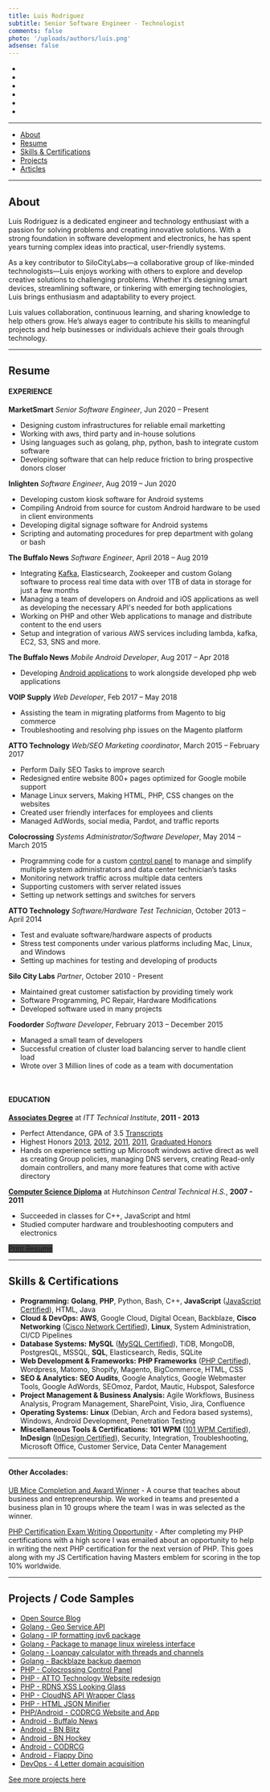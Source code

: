 ```yaml
---
title: Luis Rodriguez
subtitle: Senior Software Engineer - Technologist
comments: false
photo: '/uploads/authors/luis.png'
adsense: false
---
```


<ul class="hide-print list-inline text-center">
    <li>
    <a href="tel:17166989236" title="Call me" style="color: #404040;">
        <span class="icon-stack icon-lg">
        <i class="icon icon-circle icon-stack-2x"></i>
        <i class="icon icon-phone icon-stack-1x icon-inverse"></i>
        </span>
    </a>
    </li>
    <li>
    <a href="mailto:me@luisdrodriguez.com" title="Email me" style="color: #404040;">
        <span class="icon-stack icon-lg">
        <i class="icon icon-circle icon-stack-2x"></i>
        <i class="icon icon-mail icon-stack-1x icon-inverse"></i>
        </span>
    </a>
    </li>
    <li>
    <a href="https://www.linkedin.com/in/ldrrp/" title="LinkedIn" style="color: #404040;">
        <span class="icon-stack icon-lg">
        <i class="icon icon-circle icon-stack-2x"></i>
        <i class="icon icon-linkedin icon-stack-1x icon-inverse"></i>
        </span>
    </a>
    </li>
    <li>
    <a href="https://stackoverflow.com/users/1263788/ldrrp" title="Stack Overflow" style="color: #404040;">
        <span class="icon-stack icon-lg">
        <i class="icon icon-circle icon-stack-2x"></i>
        <i class="icon icon-stackoverflow icon-stack-1x icon-inverse"></i>
        </span>
    </a>
    </li>
    <li>
    <a href="https://github.com/ldrrp" title="Github" style="color: #404040;">
        <span class="icon-stack icon-lg">
        <i class="icon icon-circle icon-stack-2x"></i>
        <i class="icon icon-github icon-stack-1x icon-inverse"></i>
        </span>
    </a>
    </li>
    <li>
    <a href="#" title="Print Portfolio" onclick="window.print();return false;" style="color: #404040;">
        <span class="icon-stack icon-lg">
        <i class="icon icon-circle icon-stack-2x"></i>
        <i class="icon icon-file-word icon-stack-1x icon-inverse"></i>
        </span>
    </a>
    </li>
</ul>

___
<ul class="hide-print list-inline text-center">
    <li><a href="#about">About</a></li>
    <li><a href="#resume">Resume</a></li>
    <li><a href="#skills">Skills & Certifications</a></li>
    <li><a href="#projects-code-samples">Projects</a></li>
    <li><a href="#article-section">Articles</a></li>
</ul>

___
## About

Luis Rodriguez is a dedicated engineer and technology enthusiast with a passion for solving problems and creating innovative solutions. With a strong foundation in software development and electronics, he has spent years turning complex ideas into practical, user-friendly systems.

As a key contributor to SiloCityLabs—a collaborative group of like-minded technologists—Luis enjoys working with others to explore and develop creative solutions to challenging problems. Whether it’s designing smart devices, streamlining software, or tinkering with emerging technologies, Luis brings enthusiasm and adaptability to every project.

Luis values collaboration, continuous learning, and sharing knowledge to help others grow. He’s always eager to contribute his skills to meaningful projects and help businesses or individuals achieve their goals through technology.

___
## Resume

#### EXPERIENCE

**MarketSmart** _Senior Software Engineer_, Jun 2020 – Present

 - Designing custom infrastructures for reliable email marketting
 - Working with aws, third party and in-house solutions
 - Using languages such as golang, php, python, bash to integrate custom software
 - Developing software that can help reduce friction to bring prospective donors closer

**Inlighten** _Software Engineer_, Aug 2019 – Jun 2020

 - Developing custom kiosk software for Android systems
 - Compiling Android from source for custom Android hardware to be used in client environments
 - Developing digital signage software for Android systems
 - Scripting and automating procedures for prep department with golang or bash

**The Buffalo News** _Software Engineer_, April 2018 – Aug 2019

 - Integrating [Kafka](/post/projects/kafka-cheat-sheet), Elasticsearch, Zookeeper and custom Golang software to process real time data with over 1TB of data in storage for just a few months
 - Managing a team of developers on Android and iOS applications as well as developing the necessary API's needed for both applications
 - Working on PHP and other Web applications to manage and distribute content to the end users
 - Setup and integration of various AWS services including lambda, kafka, EC2, S3, SNS and more.

**The Buffalo News** _Mobile Android Developer_, Aug 2017 – Apr 2018

 - Developing [Android applications](/tags/android/) to work alongside developed php web applications

**VOIP Supply** _Web Developer_, Feb 2017 – May 2018

 - Assisting the team in migrating platforms from Magento to big commerce
 - Troubleshooting and resolving php issues on the Magento platform

**ATTO Technology** _Web/SEO Marketing coordinator_, March 2015 – February 2017

 - Perform Daily SEO Tasks to improve search
 - Redesigned entire website 800+ pages optimized for Google mobile support
 - Manage Linux servers, Making HTML, PHP, CSS changes on the websites
 - Created user friendly interfaces for employees and clients
 - Managed AdWords, social media, Pardot, and traffic reports

**Colocrossing** _Systems Administrator/Software Developer_,  May 2014 – March 2015

 - Programming code for a custom [control panel](/post/projects/colocrossing-panel/) to manage and simplify multiple system administrators and data center technician’s tasks
 - Monitoring network traffic across multiple data centers
 - Supporting customers with server related issues
 - Setting up network settings and switches for servers

**ATTO Technology** _Software/Hardware Test Technician_,  October 2013 – April 2014

 - Test and evaluate software/hardware aspects of products
 - Stress test components under various platforms including Mac, Linux, and Windows
 - Setting up machines for testing and developing of products

**Silo City Labs** _Partner_,  October 2010 - Present

 - Maintained great customer satisfaction by providing timely work
 - Software Programming, PC Repair, Hardware Modifications
 - Developed software used in many projects

**Foodorder** _Software Developer_, February 2013 – December 2015

 - Managed a small team of developers
 - Successful creation of cluster load balancing server to handle client load
 - Wrote over 3 Million lines of code as a team with documentation

&nbsp;
#### EDUCATION

**[Associates Degree](/uploads/luis-portfolio/certifications/itt-diploma.jpg)**  at  _ITT Technical Institute_, **2011 - 2013**

 - Perfect Attendance, GPA of 3.5 [Transcripts](/uploads/luis-portfolio/certifications/transcripts.pdf)
 - Highest Honors [2013](/uploads/luis-portfolio/certifications/itt-high-honors-sum-13.jpg), [2012](/uploads/luis-portfolio/certifications/itt-honors-sum-12.jpg), [2011](/uploads/luis-portfolio/certifications/itt-honors-fall-11.jpg), [2011](/uploads/luis-portfolio/certifications/itt-honors-win-11.jpg), [Graduated Honors](/uploads/luis-portfolio/certifications/itt-honors-graduate.jpg)
 - Hands on experience setting up Microsoft windows active direct as well as creating Group policies, managing DNS servers, creating Read-only domain controllers, and many more features that come with active directory

**[Computer Science Diploma](/uploads/luis-portfolio/certifications/hutch-tech-diploma.jpg)** at  _Hutchinson Central Technical H.S._, **2007 - 2011**

 - Succeeded in classes for C++, JavaScript and html
 - Studied computer hardware and troubleshooting computers and electronics


<div class="hide-print text-center"><a href="#" onclick="window.print();return false;" class="btn btn-lg btn-outline btn-danger" style="background-color: #404040; border-color: #272727;"><i class="icon icon-file-word" aria-hidden="true"></i> Print Resume</a></div>

___
## Skills & Certifications

- **Programming:** **Golang**, **PHP**, Python, Bash, C++, **JavaScript** ([JavaScript Certified](uploads/luis-portfolio/certifications/js-master-cert.jpg)), HTML, Java
- **Cloud & DevOps:** **AWS**, Google Cloud, Digital Ocean, Backblaze, **Cisco Networking** ([Cisco Network Certified](uploads/luis-portfolio/certifications/cisco-network-support-cert.jpg)), **Linux**, System Administration, CI/CD Pipelines
- **Database Systems:** **MySQL** ([MySQL Certified](uploads/luis-portfolio/certifications/mysql-cert.jpg)), TiDB, MongoDB, PostgresQL, MSSQL, **SQL**, Elasticsearch, Redis, SQLite
- **Web Development & Frameworks:** **PHP Frameworks** ([PHP Certified](uploads/luis-portfolio/certifications/php-cert.jpg)), Wordpress, Matomo, Shopify, Magento, BigCommerce, HTML, CSS
- **SEO & Analytics:** **SEO Audits**, Google Analytics, Google Webmaster Tools, Google AdWords, SEOmoz, Pardot, Mautic, Hubspot, Salesforce
- **Project Management & Business Analysis:** Agile Workflows, Business Analysis, Program Management, SharePoint, Visio, Jira, Confluence
- **Operating Systems:** **Linux** (Debian, Arch and Fedora based systems), Windows, Android Development, Penetration Testing
- **Miscellaneous Tools & Certifications:** **101 WPM** ([101 WPM Certified](uploads/luis-portfolio/certifications/101wpm-cert.jpg)), **InDesign** ([InDesign Certified](uploads/luis-portfolio/certifications/InDesignCS5.5-cert.jpg)), Security, Integration, Troubleshooting, Microsoft Office, Customer Service, Data Center Management

---

#### Other Accolades:

[UB Mice Completion and Award Winner](/uploads/luis-portfolio/certifications/ub-mice.jpg) - A course that teaches about business and entrepreneurship. We worked in teams and presented a business plan in 10 groups where the team I was in was selected as the winner.

[PHP Certification Exam Writing Opportunity](/uploads/luis-portfolio/certifications/certification-exam-writter.pdf) - After completing my PHP certifications with a high score I was emailed about an opportunity to help in writing the next PHP certification for the next version of PHP. This goes along with my JS Certification having Masters emblem for scoring in the top 10% worldwide.

___
## Projects / Code Samples

 - [Open Source Blog](/post/projects/blog)
 - [Golang - Geo Service API](/post/projects/geo-api-service/)
 - [Golang - IP formatting ipv6 package](/post/projects/ipformat/)
 - [Golang - Package to manage linux wireless interface](https://gitlab.com/silo-city-labs-llc/golang/go-wireless)
 - [Golang - Loanpay calculator with threads and channels](https://github.com/SiloCityLabs/loanPay/blob/master/loanPay.go)
 - [Golang - Backblaze backup daemon](https://github.com/SiloCityLabs/B2Backup)
 - [PHP - Colocrossing Control Panel](/post/projects/colocrossing-panel/)
 - [PHP - ATTO Technology Website redesign](/post/projects/atto-com/)
 - [PHP - RDNS XSS Looking Glass](/post/projects/lg-xss-cve/)
 - [PHP - CloudNS API Wrapper Class](/post/projects/cloudns-api-php/)
 - [PHP - HTML JSON Minifier](/post/projects/php-json-html-minify)
 - [PHP/Android - CODRCG Website and App](/post/projects/codrcg-com)
 - [Android - Buffalo News](/post/projects/android-buffalonews)
 - [Android - BN Blitz](/post/projects/android-bn-blitz)
 - [Android - BN Hockey](/post/projects/android-bnhockey)
 - [Android - CODRCG](/post/projects/android-codrcg)
 - [Android - Flappy Dino](/post/projects/android-flappy-dino)
 - [DevOps - 4 Letter domain acquisition](/post/projects/atto-com-acquisition)

[See more projects here](/tags/luis-portfolio)
